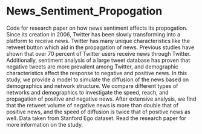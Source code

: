 # News_Sentiment_Propogation
Code for research paper on how news sentiment affects its propogation.
Since its creation in 2006, Twitter has been slowly transforming into a platform to receive news.  Twitter has many unique characteristics like the retweet button which aid in the propagation of news. Previous studies have shown that over 70 percent of Twitter users receive news through Twitter. Additionally, sentiment analysis of a large tweet database has proven that negative tweets are more prevalent among Twitter, and demographic characteristics affect the response to negative and positive news. In this study, we provide a model to simulate the diffusion of the news based on demographics and network structure. We compare different types of networks and demographics to investigate the speed, reach, and propagation of positive and negative news. After extensive analysis, we find that the retweet volume of negative news is more than double that of positive news, and the speed of diffusion is twice that of positive news as well. 
Data taken from Stanford Ego dataset.
Read the research paper for more information on the study.
